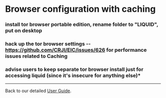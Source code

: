 # Browser configuration with caching

### install tor browser portable edition, rename folder to "LIQUID", put on desktop

###  hack up the tor browser settings -- https://github.com/CRJI/EIC/issues/626 for performance issues related to Caching

### advise users to keep separate tor browser install just for accessing liquid (since it's insecure for anything else)* 


***


Back to our detailed [User Guide](https://github.com/liquidinvestigations/docs/wiki/User-Guide).